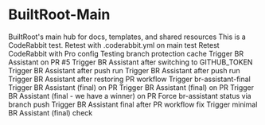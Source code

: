 # BuiltRoot-Main
BuiltRoot's main hub for docs, templates, and shared resources
This is a CodeRabbit test.
Retest with .coderabbit.yml on main
test
Retest CodeRabbit with Pro config
Testing branch protection cache
Trigger BR Assistant on PR #5
Trigger BR Assistant after switching to GITHUB_TOKEN
Trigger BR Assistant after push run
Trigger BR Assistant after push run
Trigger BR Assistant after restoring PR workflow
Trigger br-assistant-final
Trigger BR Assistant (final) on PR
Trigger BR Assistant (final) on PR
Trigger BR Assistant (final - we have a winner) on PR
Force br-assistant status via branch push
Trigger BR Assistant final after PR workflow fix
Trigger minimal BR Assistant (final) check
